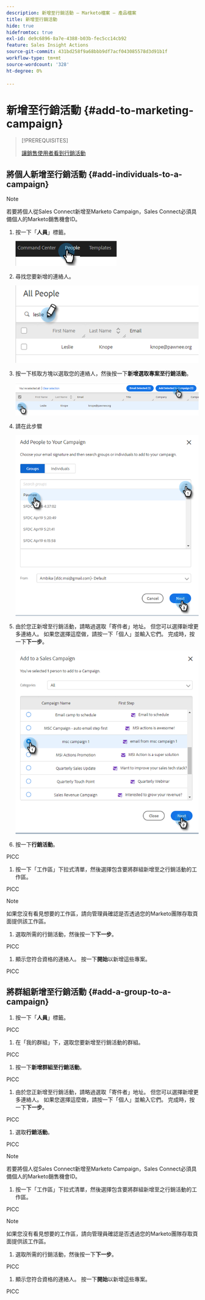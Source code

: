 ```yaml
---
description: 新增至行銷活動 — Marketo檔案 — 產品檔案
title: 新增至行銷活動
hide: true
hidefromtoc: true
exl-id: de9c6896-8a7e-4388-b03b-fec5cc14cb92
feature: Sales Insight Actions
source-git-commit: 431bd258f9a68bbb9df7acf043085578d3d91b1f
workflow-type: tm+mt
source-wordcount: '328'
ht-degree: 0%

---
```


# 新增至行銷活動 {#add-to-marketing-campaign}

>[!PREREQUISITES]
>
>[讓銷售使用者看到行銷活動](/help/marketo/product-docs/marketo-sales-insight/actions/marketo/make-a-campaign-visible-to-sales-connect-users.md)

## 將個人新增至行銷活動 {#add-individuals-to-a-campaign}

>[!NOTE]
>
>若要將個人從Sales Connect新增至Marketo Campaign，Sales Connect必須具備個人的Marketo銷售機會ID。

1. 按一下「**人員**」標籤。

   ![](assets/add-to-marketing-campaign-1.png)

1. 尋找您要新增的連絡人。

   ![](assets/add-to-marketing-campaign-2.png)

1. 按一下核取方塊以選取您的連絡人，然後按一下&#x200B;**新增選取專案至行銷活動**。

   ![](assets/add-to-marketing-campaign-3.png)

1. 請在此步驟

   ![](assets/add-to-marketing-campaign-4.png)

1. 由於您正新增至行銷活動，請略過選取「寄件者」地址。 但您可以選擇新增更多連絡人。 如果您選擇這麼做，請按一下「個人」並輸入它們。 完成時，按一下&#x200B;**下一步**。

   ![](assets/add-to-marketing-campaign-5.png)

1. 按一下&#x200B;**行銷活動**。

PICC

1. 按一下「工作區」下拉式清單，然後選擇包含要將群組新增至之行銷活動的工作區。

PICC

>[!NOTE]
>
>如果您沒有看見想要的工作區，請向管理員確認是否透過您的Marketo團隊存取頁面提供該工作區。

1. 選取所需的行銷活動，然後按一下&#x200B;**下一步**。

PICC

1. 顯示您符合資格的連絡人。 按一下&#x200B;**開始**&#x200B;以新增這些專案。

PICC

## 將群組新增至行銷活動 {#add-a-group-to-a-campaign}

1. 按一下「**人員**」標籤。

PICC

1. 在「我的群組」下，選取您要新增至行銷活動的群組。

PICC

1. 按一下&#x200B;**新增群組至行銷活動**。

PICC

1. 由於您正新增至行銷活動，請略過選取「寄件者」地址。 但您可以選擇新增更多連絡人。 如果您選擇這麼做，請按一下「個人」並輸入它們。 完成時，按一下&#x200B;**下一步**。

PICC

1. 選取&#x200B;**行銷活動**。

PICC

>[!NOTE]
>
>若要將個人從Sales Connect新增至Marketo Campaign，Sales Connect必須具備個人的Marketo銷售機會ID。

1. 按一下「工作區」下拉式清單，然後選擇包含要將群組新增至之行銷活動的工作區。

PICC

>[!NOTE]
>
>如果您沒有看見想要的工作區，請向管理員確認是否透過您的Marketo團隊存取頁面提供該工作區。

1. 選取所需的行銷活動，然後按一下&#x200B;**下一步**。

PICC

1. 顯示您符合資格的連絡人。 按一下&#x200B;**開始**&#x200B;以新增這些專案。

PICC
